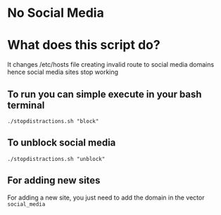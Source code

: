 # No Social Media

# What does this script do?
It changes /etc/hosts file creating invalid route to social media domains hence social media sites stop working

## To run you can simple execute in your bash terminal
```./stopdistractions.sh "block"```

## To unblock social media
```./stopdistractions.sh "unblock"```

## For adding new sites
For adding a new site, you just need to add the domain in the vector ```social_media``` 

